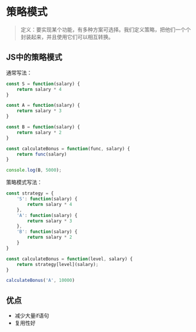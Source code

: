 # 策略模式

> 定义：要实现某个功能，有多种方案可选择。我们定义策略，把他们一个个封装起来，并且使用它们可以相互转换。

## JS中的策略模式

通常写法：

```js
const S = function(salary) {
    return salary * 4
}

const A = function(salary) {
    return salary * 3
}

const B = function(salary) {
    return salary * 2
}

const calculateBonus = function(func, salary) {
    return func(salary)
}

console.log(B, 5000);
```

策略模式写法：

```js
const strategy = {
    'S': function(salary) {
        return salary * 4
    },
    'A': function(salary) {
        return salary * 3
    },
    'B': function(salary) {
        return salary * 2
    }
}

const calculateBonus = function(level, salary) {
    return strategy[level](salary);
}

calculateBonus('A', 10000)
```

## 优点

- 减少大量if语句
- 复用性好
